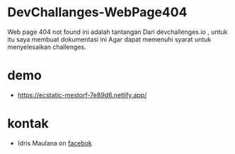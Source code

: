 # DevChallanges-WebPage404

Web page 404 not found ini adalah tantangan
Dari devchallenges.io , untuk itu saya membuat dokumentasi ini
Agar dapat memenuhi syarat untuk menyelesaikan challenges.

# demo

* https://ecstatic-mestorf-7e89d6.netlify.app/

# kontak
* Idris Maulana on <a href="https://web.facebook.com/idria.m.9">facebok</a> 
